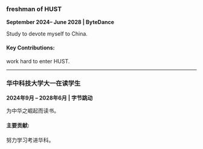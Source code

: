### **freshman of HUST**  
**September 2024– June 2028 | ByteDance**  

Study to devote myself to China.

#### Key Contributions:  
work hard to enter HUST.  

---

### **华中科技大学大一在读学生**  
**2024年9月 – 2028年6月 | 字节跳动**  

为中华之崛起而读书。

#### 主要贡献:  
努力学习考进华科。
